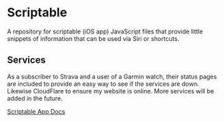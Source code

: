 # Scriptable

A repository for scriptable (iOS app) JavaScript files that provide little snippets of information that can be used via Siri or shortcuts.

## Services

As a subscriber to Strava and a user of a Garmin watch, their status pages are included to provide an easy way to see if the services are down. Likewise CloudFlare to ensure my website is online. More services will be added in the future.


[Scriptable App Docs](https://docs.scriptable.app)
